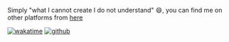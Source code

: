 Simply "what I cannot create I do not understand" 😄, you can find me on other platforms from <a href="https://uz.linkedin.com/in/mukhriddin-khodiev">here</a>

[![wakatime](https://wakatime.com/badge/user/8ec9d743-2300-4556-b0b7-7af353685a76.svg)](https://wakatime.com/@8ec9d743-2300-4556-b0b7-7af353685a76)
[![github](https://img.shields.io/github/followers/mukhriddin-dev?logo=github&style=plastic)](https://github.com/mukhriddin-dev?tab=followers)
